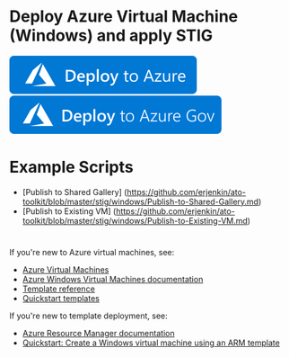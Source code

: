 # Deploy Azure Virtual Machine (Windows) and apply STIG

[![Deploy To Azure](https://raw.githubusercontent.com/Azure/azure-quickstart-templates/master/1-CONTRIBUTION-GUIDE/images/deploytoazure.svg?sanitize=true)](https://portal.azure.com/#create/Microsoft.Template/uri/https%3A%2F%2Fraw.githubusercontent.com%2Ferjenkin%2Fato-toolkit%2Fmaster%2Fstig%2Fwindows%2Fartifacts%2FmainTemplate.json/createUIDefinitionUri/https%3A%2F%2Fraw.githubusercontent.com%2Ferjenkin%2Fato-toolkit%2Fmaster%2Fstig%2Fwindows%2Fartifacts%2FcreateUiDefinition.json)
[![Deploy To Azure Gov](https://raw.githubusercontent.com/Azure/azure-quickstart-templates/master/1-CONTRIBUTION-GUIDE/images/deploytoazuregov.svg?sanitize=true)](https://portal.azure.us/#create/Microsoft.Template/uri/https%3A%2F%2Fraw.githubusercontent.com%2Ferjenkin%2Fato-toolkit%2Fmaster%2Fstig%2Fwindows%2Fartifacts%2FmainTemplate.json/createUIDefinitionUri/https%3A%2F%2Fraw.githubusercontent.com%2Ferjenkin%2Fato-toolkit%2Fmaster%2Fstig%2Fwindows%2Fartifacts%2FcreateUiDefinition.json)

# Example Scripts
- [Publish to Shared Gallery] (https://github.com/erjenkin/ato-toolkit/blob/master/stig/windows/Publish-to-Shared-Gallery.md)
- [Publish to Existing VM] (https://github.com/erjenkin/ato-toolkit/blob/master/stig/windows/Publish-to-Existing-VM.md)
#

If you're new to Azure virtual machines, see:

- [Azure Virtual Machines](https://azure.microsoft.com/services/virtual-machines/)
- [Azure Windows Virtual Machines documentation](https://docs.microsoft.com/azure/virtual-machines/windows/)
- [Template reference](https://docs.microsoft.com/azure/templates/microsoft.compute/allversions)
- [Quickstart templates](https://azure.microsoft.com/resources/templates/?resourceType=Microsoft.Compute&pageNumber=1&sort=Popular)

If you're new to template deployment, see:

- [Azure Resource Manager documentation](https://docs.microsoft.com/azure/azure-resource-manager/)
- [Quickstart: Create a Windows virtual machine using an ARM template](https://docs.microsoft.com/azure/virtual-machines/windows/quick-create-template)